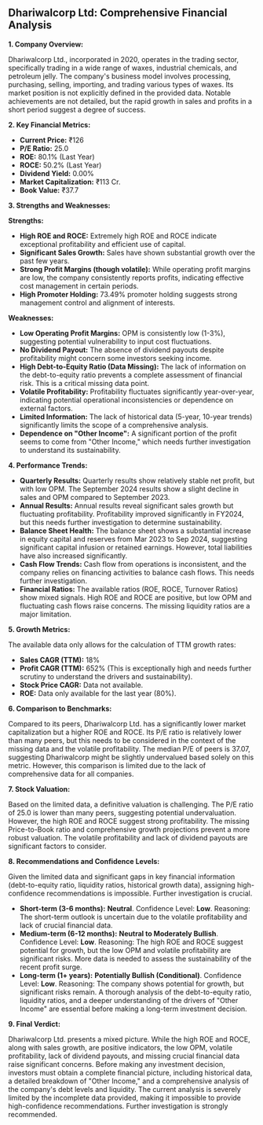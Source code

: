 ## Dhariwalcorp Ltd: Comprehensive Financial Analysis

**1. Company Overview:**

Dhariwalcorp Ltd., incorporated in 2020, operates in the trading sector, specifically trading in a wide range of waxes, industrial chemicals, and petroleum jelly.  The company's business model involves processing, purchasing, selling, importing, and trading various types of waxes.  Its market position is not explicitly defined in the provided data.  Notable achievements are not detailed, but the rapid growth in sales and profits in a short period suggest a degree of success.

**2. Key Financial Metrics:**

* **Current Price:** ₹126
* **P/E Ratio:** 25.0
* **ROE:** 80.1% (Last Year)
* **ROCE:** 50.2% (Last Year)
* **Dividend Yield:** 0.00%
* **Market Capitalization:** ₹113 Cr.
* **Book Value:** ₹37.7

**3. Strengths and Weaknesses:**

**Strengths:**

* **High ROE and ROCE:**  Extremely high ROE and ROCE indicate exceptional profitability and efficient use of capital.
* **Significant Sales Growth:** Sales have shown substantial growth over the past few years.
* **Strong Profit Margins (though volatile):** While operating profit margins are low, the company consistently reports profits, indicating effective cost management in certain periods.
* **High Promoter Holding:**  73.49% promoter holding suggests strong management control and alignment of interests.

**Weaknesses:**

* **Low Operating Profit Margins:**  OPM is consistently low (1-3%), suggesting potential vulnerability to input cost fluctuations.
* **No Dividend Payout:** The absence of dividend payouts despite profitability might concern some investors seeking income.
* **High Debt-to-Equity Ratio (Data Missing):**  The lack of information on the debt-to-equity ratio prevents a complete assessment of financial risk.  This is a critical missing data point.
* **Volatile Profitability:**  Profitability fluctuates significantly year-over-year, indicating potential operational inconsistencies or dependence on external factors.
* **Limited Information:** The lack of historical data (5-year, 10-year trends) significantly limits the scope of a comprehensive analysis.
* **Dependence on "Other Income":** A significant portion of the profit seems to come from "Other Income," which needs further investigation to understand its sustainability.


**4. Performance Trends:**

* **Quarterly Results:**  Quarterly results show relatively stable net profit, but with low OPM.  The September 2024 results show a slight decline in sales and OPM compared to September 2023.
* **Annual Results:**  Annual results reveal significant sales growth but fluctuating profitability.  Profitability improved significantly in FY2024, but this needs further investigation to determine sustainability.
* **Balance Sheet Health:**  The balance sheet shows a substantial increase in equity capital and reserves from Mar 2023 to Sep 2024, suggesting significant capital infusion or retained earnings.  However, total liabilities have also increased significantly.
* **Cash Flow Trends:**  Cash flow from operations is inconsistent, and the company relies on financing activities to balance cash flows.  This needs further investigation.
* **Financial Ratios:**  The available ratios (ROE, ROCE, Turnover Ratios) show mixed signals.  High ROE and ROCE are positive, but low OPM and fluctuating cash flows raise concerns.  The missing liquidity ratios are a major limitation.

**5. Growth Metrics:**

The available data only allows for the calculation of TTM growth rates:

* **Sales CAGR (TTM):** 18%
* **Profit CAGR (TTM):** 652% (This is exceptionally high and needs further scrutiny to understand the drivers and sustainability).
* **Stock Price CAGR:**  Data not available.
* **ROE:**  Data only available for the last year (80%).

**6. Comparison to Benchmarks:**

Compared to its peers, Dhariwalcorp Ltd. has a significantly lower market capitalization but a higher ROE and ROCE.  Its P/E ratio is relatively lower than many peers, but this needs to be considered in the context of the missing data and the volatile profitability.  The median P/E of peers is 37.07, suggesting Dhariwalcorp might be slightly undervalued based solely on this metric.  However, this comparison is limited due to the lack of comprehensive data for all companies.

**7. Stock Valuation:**

Based on the limited data, a definitive valuation is challenging. The P/E ratio of 25.0 is lower than many peers, suggesting potential undervaluation. However, the high ROE and ROCE suggest strong profitability.  The missing Price-to-Book ratio and comprehensive growth projections prevent a more robust valuation.  The volatile profitability and lack of dividend payouts are significant factors to consider.

**8. Recommendations and Confidence Levels:**

Given the limited data and significant gaps in key financial information (debt-to-equity ratio, liquidity ratios, historical growth data), assigning high-confidence recommendations is impossible.  Further investigation is crucial.

* **Short-term (3-6 months):**  **Neutral**.  Confidence Level: **Low**.  Reasoning:  The short-term outlook is uncertain due to the volatile profitability and lack of crucial financial data.
* **Medium-term (6-12 months):**  **Neutral to Moderately Bullish**. Confidence Level: **Low**. Reasoning:  The high ROE and ROCE suggest potential for growth, but the low OPM and volatile profitability are significant risks.  More data is needed to assess the sustainability of the recent profit surge.
* **Long-term (1+ years):**  **Potentially Bullish (Conditional)**. Confidence Level: **Low**. Reasoning:  The company shows potential for growth, but significant risks remain.  A thorough analysis of the debt-to-equity ratio, liquidity ratios, and a deeper understanding of the drivers of "Other Income" are essential before making a long-term investment decision.


**9. Final Verdict:**

Dhariwalcorp Ltd. presents a mixed picture.  While the high ROE and ROCE, along with sales growth, are positive indicators, the low OPM, volatile profitability, lack of dividend payouts, and missing crucial financial data raise significant concerns.  Before making any investment decision, investors must obtain a complete financial picture, including historical data, a detailed breakdown of "Other Income," and a comprehensive analysis of the company's debt levels and liquidity.  The current analysis is severely limited by the incomplete data provided, making it impossible to provide high-confidence recommendations.  Further investigation is strongly recommended.
